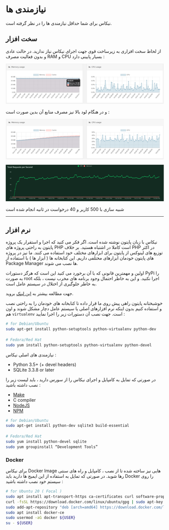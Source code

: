 # نیازمندی ها

نیکاس برای شما حداقل نیازمندی ها را در نظر گرفته است.

## سخت افزار

از لحاظ سخت افزاری به زیرساخت قوی جهت اجرای نیکاس نیاز ندارید. در حالت عادی و بدون فعالیت مصرف RAM و CPU بسیار پایینی دارد :

![standby](../images/usage-standby.jpg)

و در هنگام لود بالا نیز مصرف منابع آن بدین صورت است :

![load1](../images/usage-load1.png)

![load2](../images/usage-load2.png)

شبیه سازی با 500 کاربر و 40 درخواست در ثانیه انجام شده است

---

## نرم افزار

نیکاس با زبان پایتون نوشته شده است. اگر فکر می کنید که اجرا و استقرار یک پروژه پایتون به راحتی پروژه های PHP است کاملا در اشتباه هستید. بر خلاف PHP در اکثر توزیع های لینوکس از پایتون برای ابزارهای مختلف خود استفاده می کنند. ما نیز در پروژه های پایتون خودمان ابزارهای مختلفی داریم. این کتابخانه ها ( ابزار ها ) با استفاده از Package Manager ها نصب می شوند.

اولین و مهمترین قانونی که با آن برخورد می کنید این است که هرگز دستورات PyPi را به صورت root اجرا نکنید. و این به خاطر احتمال وجود برنامه های مخرب نیست ، بلکه به خاطر جلوگیری از اختلال در سیستم عامل است.

جهت مطالعه بیشتر به [این لینک](https://workaround.org/easy-install-debian) بروید.

خوشبختانه پایتون راهی پیش روی ما قرار داده تا کتابخانه های خودمان را به راحتی نصب و استفاده کنیم بدون اینکه نرم افزارهای اصلی یا سیستم عامل دچار مشکل شوند و اون هم `virtualenv` است. جهت نصب آن دستورات زیر را اجرا نمایید :

```bash
# for Debian/Ubuntu
sudo apt-get install python-setuptools python-virtualenv python-dev

# Fedora/Red Hat
sudo yum install python-setuptools python-virtualenv python-devel
```

نیازمندی های اصلی نیکاس :

- Python 3.5+ (+ devel headers)
- SQLite 3.3.8 or later

در صورتی که تمایل به کامپایل و اجرای نیکاس را از سورس دارید ، باید لیست زیر را نصب داشته باشید :

- [Make](https://www.gnu.org/software/make/)
- C compiler
- [NodeJS](https://nodejs.org/en/download/)
- [NPM](https://npmjs.org/)

```bash
# for Debian/Ubuntu
sudo apt-get install python-dev sqlite3 build-essential

# Fedora/Red Hat
sudo yum install python-devel sqlite
sudo yum groupinstall “Development Tools”
```

### Docker

برای نیکاس Docker Image هایی نیز ساخته شده تا از نصب ، کامپایل و راه های سنتی رها شوید. در صورتی که تمایل به استفاده از این ایمیج ها دارید باید Docker را روی سیستم خود نصب داشته باشید :

```bash
# for Ubuntu 20 ( Focal )
sudo apt install apt-transport-https ca-certificates curl software-properties-common
curl -fsSL https://download.docker.com/linux/ubuntu/gpg | sudo apt-key add -
sudo add-apt-repository "deb [arch=amd64] https://download.docker.com/linux/ubuntu focal stable"
sudo apt install docker-ce
sudo usermod -aG docker ${USER}
su - ${USER}
```
